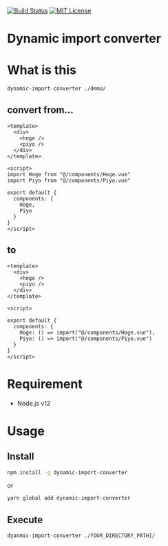 [![Build Status](https://travis-ci.org/harhogefoo/dynamic-import-converter.svg?branch=master)](https://travis-ci.org/harhogefoo/dynamic-import-converter)
[![MIT License](http://img.shields.io/badge/license-MIT-blue.svg?style=flat)](LICENSE)

# Dynamic import converter

# What is this

```bash
dynamic-import-converter ./demo/
```

## convert from...

```.vue
<template>
  <div>
    <hoge />
    <piyo />
  </div>
</template>

<script>
import Hoge from "@/components/Hoge.vue"
import Piyo from "@/components/Piyo.vue"

export default {
  components: {
    Hoge,
    Piyo
  }
}
</script>
```

## to

```.vue
<template>
  <div>
    <hoge />
    <piyo />
  </div>
</template>

<script>

export default {
  components: {
    Hoge: () => import("@/components/Hoge.vue"),
    Piyo: () => import("@/components/Piyo.vue")
  }
}
</script>
```

# Requirement
- Node.js v12

# Usage

## Install
```bash
npm install -g dynamic-import-converter
```

or

```bash
yarn global add dynamic-import-converter
```

## Execute
```bash
dyanmic-import-converter ./YOUR_DIRECTORY_PATH]/
```
